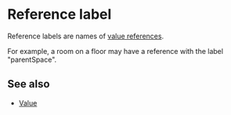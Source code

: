 # Reference label

Reference labels are names of [value references](def://).

For example, a room on a floor may have a reference with the label "parentSpace".

## See also

- [Value](guide://)